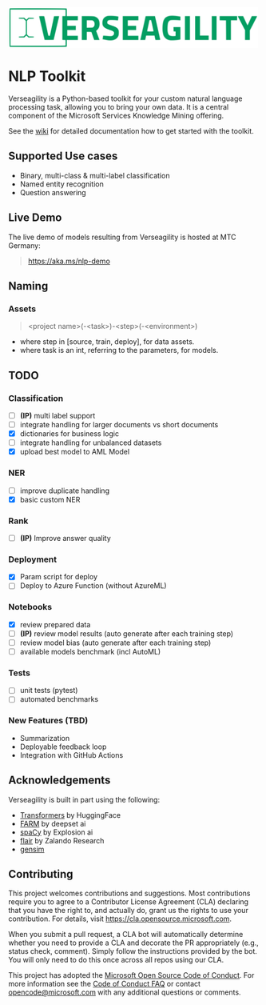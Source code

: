 <img src="demo/logo.png" width="500" align="center"><br>

# NLP Toolkit
Verseagility is a Python-based toolkit for your custom natural language processing task, allowing you to bring your own data. It is a central component of the Microsoft Services Knowledge Mining offering.

See the [wiki](https://dev.azure.com/DAISolutions/KnowledgeMining/_wiki/wikis) for detailed documentation how to get started with the toolkit.

## Supported Use cases
- Binary, multi-class & multi-label classification
- Named entity recognition
- Question answering

## Live Demo
The live demo of models resulting from Verseagility is hosted at MTC Germany:
> https://aka.ms/nlp-demo

## Naming
### Assets
> \<project name\>(-\<task\>)-\<step\>(-\<environment\>)
- where step in [source, train, deploy], for data assets.
- where task is an int, referring to the parameters, for models.

## TODO
### Classification
- [ ] **(IP)** multi label support
- [ ] integrate handling for larger documents vs short documents
- [x] dictionaries for business logic
- [ ] integrate handling for unbalanced datasets
- [x] upload best model to AML Model
### NER
- [ ] improve duplicate handling
- [x] basic custom NER
### Rank
- [ ] **(IP)** Improve answer quality
### Deployment
- [x] Param script for deploy
- [ ] Deploy to Azure Function (without AzureML)
### Notebooks
- [x] review prepared data
- [ ] **(IP)** review model results (auto generate after each training step)
- [ ] review model bias (auto generate after each training step)
- [ ] available models benchmark (incl AutoML)
### Tests
- [ ] unit tests (pytest)
- [ ] automated benchmarks
### New Features (TBD)
- Summarization
- Deployable feedback loop
- Integration with GitHub Actions

## Acknowledgements
Verseagility is built in part using the following:
- [Transformers](https://github.com/huggingface/pytorch-transformers) by HuggingFace
- [FARM](https://github.com/deepset-ai/FARM/) by deepset ai
- [spaCy](https://github.com/explosion/spaCy/) by Explosion ai
- [flair](https://github.com/flairNLP/flair/) by Zalando Research
- [gensim](https://radimrehurek.com/gensim/)

## Contributing
This project welcomes contributions and suggestions.  Most contributions require you to agree to a
Contributor License Agreement (CLA) declaring that you have the right to, and actually do, grant us
the rights to use your contribution. For details, visit https://cla.opensource.microsoft.com.

When you submit a pull request, a CLA bot will automatically determine whether you need to provide
a CLA and decorate the PR appropriately (e.g., status check, comment). Simply follow the instructions
provided by the bot. You will only need to do this once across all repos using our CLA.

This project has adopted the [Microsoft Open Source Code of Conduct](https://opensource.microsoft.com/codeofconduct/).
For more information see the [Code of Conduct FAQ](https://opensource.microsoft.com/codeofconduct/faq/) or
contact [opencode@microsoft.com](mailto:opencode@microsoft.com) with any additional questions or comments.
